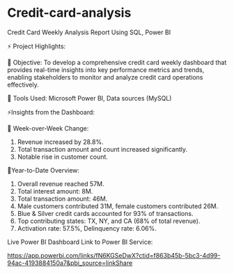 # Credit-card-analysis
Credit Card Weekly Analysis Report Using SQL, Power BI

⚡ Project Highlights:

💢 Objective: To develop a comprehensive credit card weekly dashboard that provides real-time insights into key performance metrics and trends, enabling stakeholders to monitor and analyze credit card operations effectively.

💢 Tools Used: Microsoft Power BI, Data sources (MySQL)

⚡Insights from the Dashboard:

💢 Week-over-Week Change:
 1. Revenue increased by 28.8%.
 2. Total transaction amount and count increased significantly.
 3. Notable rise in customer count.

💢Year-to-Date Overview:
1. Overall revenue reached 57M.
2. Total interest amount: 8M.
3. Total transaction amount: 46M.
4. Male customers contributed 31M, female customers contributed 26M.
5. Blue & Silver credit cards accounted for 93% of transactions.
6. Top contributing states: TX, NY, and CA (68% of total revenue).
7. Activation rate: 57.5%, Delinquency rate: 6.06%.

Live Power BI Dashboard Link to Power BI Service: 

https://app.powerbi.com/links/fN6KGSeDwX?ctid=f863b45b-5bc3-4d99-94ac-4193884150a7&pbi_source=linkShare

